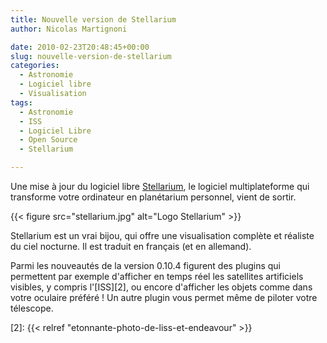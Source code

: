 ```yaml
---
title: Nouvelle version de Stellarium
author: Nicolas Martignoni

date: 2010-02-23T20:48:45+00:00
slug: nouvelle-version-de-stellarium
categories:
  - Astronomie
  - Logiciel libre
  - Visualisation
tags:
  - Astronomie
  - ISS
  - Logiciel Libre
  - Open Source
  - Stellarium

---
```

Une mise à jour du logiciel libre [Stellarium][1], le logiciel multiplateforme qui transforme votre ordinateur en planétarium personnel, vient de sortir.

{{< figure src="stellarium.jpg" alt="Logo Stellarium" >}}

Stellarium est un vrai bijou, qui offre une visualisation complète et réaliste du ciel nocturne. Il est traduit en français (et en allemand).

Parmi les nouveautés de la version 0.10.4 figurent des plugins qui permettent par exemple d'afficher en temps réel les satellites artificiels visibles, y compris l'[ISS][2], ou encore d'afficher les objets comme dans votre oculaire préféré ! Un autre plugin vous permet même de piloter votre télescope.

 [1]: https://www.stellarium.org/
 [2]: {{< relref "etonnante-photo-de-liss-et-endeavour" >}}

<!--more-->
